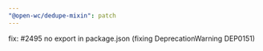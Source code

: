 ```yaml
---
"@open-wc/dedupe-mixin": patch
---
```


fix: #2495 no export in package.json (fixing DeprecationWarning DEP0151)
